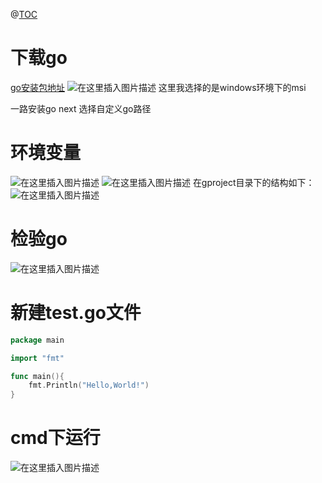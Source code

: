 ﻿@[TOC](目录)
# 下载go
[go安装包地址](https://golang.google.cn/dl/)
![在这里插入图片描述](https://img-blog.csdnimg.cn/239f265315a544858d13a934b6007945.png?x-oss-process=image/watermark,type_d3F5LXplbmhlaQ,shadow_50,text_Q1NETiBAcHVyaXR5LWdvb2Q=,size_20,color_FFFFFF,t_70,g_se,x_16)
这里我选择的是windows环境下的msi

一路安装go next 选择自定义go路径

# 环境变量
![在这里插入图片描述](https://img-blog.csdnimg.cn/21288a96f9504faca5ee686f37e0d4e9.png?x-oss-process=image/watermark,type_d3F5LXplbmhlaQ,shadow_50,text_Q1NETiBAcHVyaXR5LWdvb2Q=,size_20,color_FFFFFF,t_70,g_se,x_16)
![在这里插入图片描述](https://img-blog.csdnimg.cn/c1f667cb1204494ab7b4d59649764304.png?x-oss-process=image/watermark,type_d3F5LXplbmhlaQ,shadow_50,text_Q1NETiBAcHVyaXR5LWdvb2Q=,size_20,color_FFFFFF,t_70,g_se,x_16)
在gproject目录下的结构如下：
![在这里插入图片描述](https://img-blog.csdnimg.cn/5cc56e1b5722492a8ba54847afb80517.png)
# 检验go
![在这里插入图片描述](https://img-blog.csdnimg.cn/13622fb2b3f140fe95e754bbfc6d4834.png?x-oss-process=image/watermark,type_d3F5LXplbmhlaQ,shadow_50,text_Q1NETiBAcHVyaXR5LWdvb2Q=,size_13,color_FFFFFF,t_70,g_se,x_16)

# 新建test.go文件

```go
package main

import "fmt"

func main(){
    fmt.Println("Hello,World!")
}
```
# cmd下运行
![在这里插入图片描述](https://img-blog.csdnimg.cn/bdcc592192b344229ef2d21bac683dce.png)

